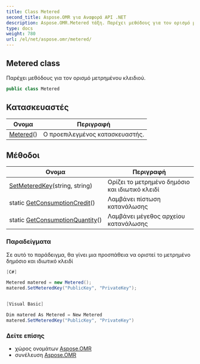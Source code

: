 ```yaml
---
title: Class Metered
second_title: Aspose.OMR για Αναφορά API .NET
description: Aspose.OMR.Metered τάξη. Παρέχει μεθόδους για τον ορισμό μετρημένου κλειδιού.
type: docs
weight: 780
url: /el/net/aspose.omr/metered/
---
```

## Metered class

Παρέχει μεθόδους για τον ορισμό μετρημένου κλειδιού.

```csharp
public class Metered
```

## Κατασκευαστές

| Ονομα | Περιγραφή |
| --- | --- |
| [Metered](metered/)() | Ο προεπιλεγμένος κατασκευαστής. |

## Μέθοδοι

| Ονομα | Περιγραφή |
| --- | --- |
| [SetMeteredKey](../../aspose.omr/metered/setmeteredkey/)(string, string) | Ορίζει το μετρημένο δημόσιο και ιδιωτικό κλειδί |
| static [GetConsumptionCredit](../../aspose.omr/metered/getconsumptioncredit/)() | Λαμβάνει πίστωση κατανάλωσης |
| static [GetConsumptionQuantity](../../aspose.omr/metered/getconsumptionquantity/)() | Λαμβάνει μέγεθος αρχείου κατανάλωσης |

### Παραδείγματα

Σε αυτό το παράδειγμα, θα γίνει μια προσπάθεια να οριστεί το μετρημένο δημόσιο και ιδιωτικό κλειδί

```csharp
[C#]

Metered matered = new Metered();
matered.SetMeteredKey("PublicKey", "PrivateKey");


[Visual Basic]

Dim matered As Metered = New Metered
matered.SetMeteredKey("PublicKey", "PrivateKey")
```

### Δείτε επίσης

* χώρος ονομάτων [Aspose.OMR](../../aspose.omr/)
* συνέλευση [Aspose.OMR](../../)


